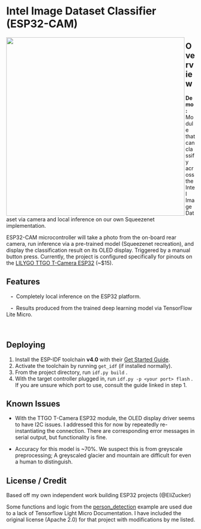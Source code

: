 # Intel Image Dataset Classifier (ESP32-CAM)

<img align="left" width="475" src="demo_vid.gif" />

## Overview
**Demo:** Module that can classify across the Intel Image Dataset via camera and local inference on our own Squeezenet implementation.

ESP32-CAM microcontroller will take a photo from the on-board rear camera, run inference via a pre-trained model (Squeezenet recreation), and display the classification result on its OLED display. Triggered by a manual button press. Currently, the project is configured specifically for pinouts on the [LILYGO TTGO T-Camera ESP32](https://www.aliexpress.com/item/32968683765.html?spm=a219c.10010108.1000016.1.17c16021VtcUmV&isOrigTitle=true) (~$15).

## Features
&nbsp;&nbsp;&nbsp;**-** &nbsp;Completely local inference on the ESP32 platform.

&nbsp;&nbsp;&nbsp;**-** &nbsp;Results produced from the trained deep learning model via TensorFlow Lite Micro.

<br clear="left"/>

## Deploying
1. Install the ESP-IDF toolchain **v4.0** with their [Get Started Guide](https://docs.espressif.com/projects/esp-idf/en/latest/esp32/get-started/index.html).
2. Activate the toolchain by running ```get_idf``` (if installed normally).
2. From the project directory, run 
```idf.py build``` .
3. With the target controller plugged in, run ```idf.py -p <your port> flash``` . If you are unsure which port to use, consult the guide linked in step 1.


## Known Issues

- With the TTGO T-Camera ESP32 module, the OLED display driver seems to have I2C issues. I addressed this for now by repeatedly re-instantiating the connection. There are corresponding error messages in serial output, but functionality is fine.

- Accuracy for this model is ~70%. We suspect this is from greyscale preprocessing; A greyscaled glacier and mountain are difficult for even a human to distinguish.

## License / Credit

Based off my own independent work building ESP32 projects (@EliZucker)

Some functions and logic from the [person_detection](https://github.com/tensorflow/tensorflow/tree/master/tensorflow/lite/micro/examples/person_detection) example are used due to a lack of Tensorflow Light Micro Documentation. I have included the original license (Apache 2.0) for that project with modifications by me listed.